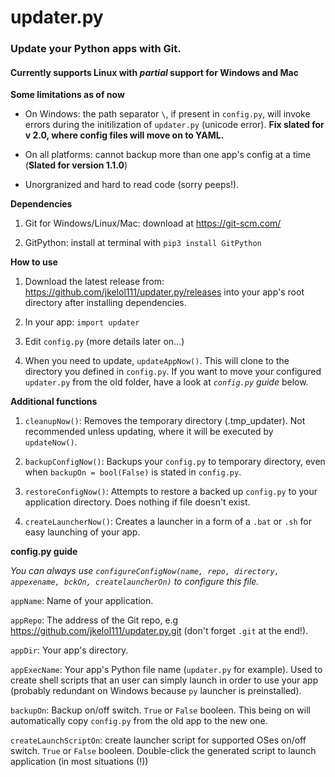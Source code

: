 # updater.py
### Update your Python apps with Git.
#### Currently supports Linux with *partial* support for Windows and Mac

**Some limitations as of now**

- On Windows: the path separator `\`, if present in `config.py`, will invoke errors during the initilization of `updater.py` (unicode error). **Fix slated for v 2.0, where config files will move on to YAML.**

- On all platforms: cannot backup more than one app's config at a time (**Slated for version 1.1.0**)

- Unorgranized and hard to read code (sorry peeps!).

**Dependencies**

1. Git for Windows/Linux/Mac: download at https://git-scm.com/

2. GitPython: install at terminal with `pip3 install GitPython`

**How to use**

1. Download the latest release from: https://github.com/jkelol111/updater.py/releases into your app's root directory after installing dependencies.

2. In your app: `import updater`

3. Edit `config.py` (more details later on...)

4. When you need to update, `updateAppNow()`. This will clone to the directory you defined in `config.py`. If you want to move your configured `updater.py` from the old folder, have a look at *`config.py` guide* below.

**Additional functions**

1. `cleanupNow()`: Removes the temporary directory (.tmp_updater). Not recommended unless updating, where it will be executed by `updateNow()`.

2. `backupConfigNow()`: Backups your `config.py` to temporary directory, even when `backupOn = bool(False)` is stated in `config.py`.

3. `restoreConfigNow()`: Attempts to restore a backed up `config.py` to your application directory. Does nothing if file doesn't exist.

4. `createLauncherNow()`: Creates a launcher in a form of a `.bat` or `.sh` for easy launching of your app.

**config.py guide**

*You can always use `configureConfigNow(name, repo, directory, appexename, bckOn, createlauncherOn)` to configure this file.*

`appName`: Name of your application.

`appRepo`: The address of the Git repo, e.g https://github.com/jkelol111/updater.py.git (don't forget `.git` at the end!).

`appDir`: Your app's directory.

`appExecName`: Your app's Python file name (`updater.py` for example). Used to create shell scripts that an user can simply launch in order to use your app (probably redundant on Windows because `py` launcher is preinstalled).

`backupOn`: Backup on/off switch. `True` or `False` booleen. This being on will automatically copy `config.py` from the old app to the new one.

`createLaunchScriptOn`: create launcher script for supported OSes on/off switch. `True` or `False` booleen. Double-click the generated script to launch application (in most situations (!))